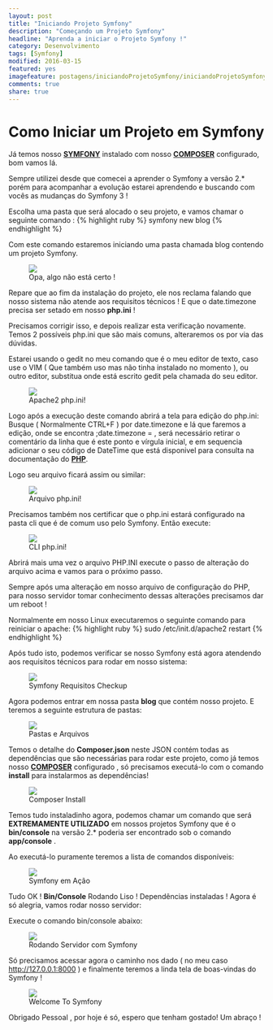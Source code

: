 ```yaml
---
layout: post
title: "Iniciando Projeto Symfony"
description: "Começando um Projeto Symfony"
headline: "Aprenda a iniciar o Projeto Symfony !"
category: Desenvolvimento
tags: [Symfony]
modified: 2016-03-15
featured: yes
imagefeature: postagens/iniciandoProjetoSymfony/iniciandoProjetoSymfony.svg
comments: true
share: true
---
```


Como Iniciar um Projeto em Symfony
==================================

Já temos nosso **[SYMFONY](http://jhoemrs.github.io/desenvolvimento/symfonyInstall)** instalado com nosso **[COMPOSER](http://jhoemrs.github.io/desenvolvimento/composerInstall)** configurado, bom vamos lá.

Sempre utilizei desde que comecei a aprender o Symfony a versão 2.* porém para acompanhar a evolução estarei aprendendo e buscando com vocês as mudanças do Symfony 3 !

Escolha uma pasta que será alocado o seu projeto, e vamos chamar o seguinte comando :
{% highlight ruby %}
symfony new blog
{% endhighlight %}

Com este comando estaremos iniciando uma pasta chamada blog contendo um projeto Symfony.

<figure>
	<img src="{{ site.url }}/images/postagens/iniciandoProjetoSymfony/setTimeZone.png">
	<figcaption><a data-toggle="tooltip" title="Precisamos setar o TimeZone">Opa, algo não está certo !</a></figcaption>
</figure>

Repare que ao fim da instalação do projeto, ele nos reclama falando que nosso sistema não atende aos requisitos técnicos !
E que o date.timezone precisa ser setado em nosso **php.ini** !

Precisamos corrigir isso, e depois realizar esta verificação novamente.
Temos 2 possíveis php.ini que são mais comuns, alteraremos os por via das dúvidas.

Estarei usando o gedit no meu comando que é o meu editor de texto, caso use o VIM ( Que também uso mas não tinha instalado no momento ), ou outro editor, substitua onde está escrito gedit pela chamada do seu editor.

<figure>
	<img src="{{ site.url }}/images/postagens/iniciandoProjetoSymfony/sudoGeditPhpIni.png">
	<figcaption><a data-toggle="tooltip" title="Primeiro Possível php.ini">Apache2 php.ini!</a></figcaption>
</figure>

Logo após a execução deste comando abrirá a tela para edição do php.ini:
Busque ( Normalmente CTRL+F ) por date.timezone e lá que faremos a edição, onde se encontra ;date.timezone = , será necessário retirar o comentário da linha que é este ponto e vírgula inicial, e em sequencia adicionar o seu código de DateTime que está disponivel para consulta na documentação do **[PHP](http://php.net/manual/pt_BR/timezones.php)**.

Logo seu arquivo ficará assim ou similar:

<figure>
	<img src="{{ site.url }}/images/postagens/iniciandoProjetoSymfony/phpIni.png">
	<figcaption><a data-toggle="tooltip" title="php.ini">Arquivo php.ini!</a></figcaption>
</figure>

Precisamos também nos certificar que o php.ini estará configurado na pasta cli que é de comum uso pelo Symfony.
Então execute:

<figure>
	<img src="{{ site.url }}/images/postagens/iniciandoProjetoSymfony/sudoGeditPhpIni2.png">
	<figcaption><a data-toggle="tooltip" title="Segundo Possível php.ini">CLI php.ini!</a></figcaption>
</figure>

Abrirá mais uma vez o arquivo PHP.INI execute o passo de alteração do arquivo acima e vamos para o próximo passo.

Sempre após uma alteração em nosso arquivo de configuração do PHP, para nosso servidor tomar conhecimento dessas alterações precisamos dar um reboot !

Normalmente em nosso Linux executaremos o seguinte comando para reiniciar o apache:
{% highlight ruby %}
sudo /etc/init.d/apache2 restart
{% endhighlight %}

Após tudo isto, podemos verificar se nosso Symfony está agora atendendo aos requisitos técnicos para rodar em nosso sistema:
<figure>
 <img src="{{ site.url }}/images/postagens/iniciandoProjetoSymfony/checkSymfonyOk.png">
 <figcaption><a data-toggle="tooltip" title="Aleluia !">Symfony Requisitos Checkup</a></figcaption>
</figure>

Agora podemos entrar em nossa pasta **blog** que contém nosso projeto.
E teremos a seguinte estrutura de pastas:
<figure>
 <img src="{{ site.url }}/images/postagens/iniciandoProjetoSymfony/estruturaPastas.png">
 <figcaption><a data-toggle="tooltip" title="Repare no Composer !">Pastas e Arquivos</a></figcaption>
</figure>

Temos o detalhe do **Composer.json** neste JSON contém todas as dependências que são necessárias para rodar este projeto, como já temos nosso **[COMPOSER](http://jhoemrs.github.io/desenvolvimento/composerInstall)** configurado , só precisamos executá-lo com o comando **install** para instalarmos as dependências!
<figure>
 <img src="{{ site.url }}/images/postagens/iniciandoProjetoSymfony/composerInstall.png">
 <figcaption><a data-toggle="tooltip" title="Composer em Ação !">Composer Install</a></figcaption>
</figure>

Temos tudo instaladinho agora, podemos chamar um comando que será **EXTREMAMENTE UTILIZADO** em nossos projetos Symfony que é o **bin/console** na versão 2.* poderia ser encontrado sob o comando **app/console** .

Ao executá-lo puramente teremos a lista de comandos disponíveis:
<figure>
 <img src="{{ site.url }}/images/postagens/iniciandoProjetoSymfony/binConsole.png">
 <figcaption><a data-toggle="tooltip" title="Bin/Console Wins!">Symfony em Ação</a></figcaption>
</figure>

Tudo OK ! **Bin/Console** Rodando Liso ! Dependências instaladas ! Agora é só alegria, vamos rodar nosso servidor:

Execute o comando bin/console abaixo:
<figure>
 <img src="{{ site.url }}/images/postagens/iniciandoProjetoSymfony/binConsoleServerRun.png">
 <figcaption><a data-toggle="tooltip" title="Bin/Console Wins!">Rodando Servidor com Symfony</a></figcaption>
</figure>

Só precisamos acessar agora o caminho nos dado ( no meu caso http://127.0.0.1:8000 ) e finalmente teremos a linda tela de boas-vindas do Symfony !
<figure>
 <img src="{{ site.url }}/images/postagens/iniciandoProjetoSymfony/projectStarted.png">
 <figcaption><a data-toggle="tooltip" title="Symfony Wins!">Welcome To Symfony</a></figcaption>
</figure>

Obrigado Pessoal , por hoje é só, espero que tenham gostado! Um abraço !
